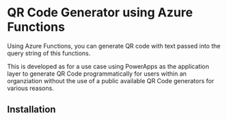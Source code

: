 # QR Code Generator using Azure Functions
Using Azure Functions, you can generate QR code with text passed into the query string of this functions. 

This is developed as for a use case using PowerApps as the application layer to generate QR Code programmatically for users within an organziation without the use of a public available QR Code generators for various reasons.

## Installation
